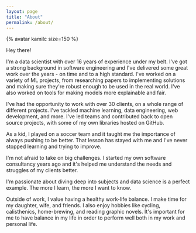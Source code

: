 ```yaml
---
layout: page
title: "About"
permalink: /about/
---
```


<div class="grid place-content-center mb-[30px]">
  <div class="rounded-full overflow-clip w-[150px]">
    {% avatar kamilc size=150 %}
  </div>
</div>

Hey there!


I'm a data scientist with over 16 years of experience under my belt. I've got a strong background in software engineering and I've delivered some great work over the years - on time and to a high standard. I've worked on a variety of ML projects, from researching papers to implementing solutions and making sure they're robust enough to be used in the real world. I've also worked on tools for making models more explainable and fair.


I've had the opportunity to work with over 30 clients, on a whole range of different projects. I've tackled machine learning, data engineering, web development, and more. I've led teams and contributed back to open source projects, with some of my own libraries hosted on GitHub.


As a kid, I played on a soccer team and it taught me the importance of always pushing to be better. That lesson has stayed with me and I've never stopped learning and trying to improve.


I'm not afraid to take on big challenges. I started my own software consultancy years ago and it's helped me understand the needs and struggles of my clients better.


I'm passionate about diving deep into subjects and data science is a perfect example. The more I learn, the more I want to know.


Outside of work, I value having a healthy work-life balance. I make time for my daughter, wife, and friends. I also enjoy hobbies like cycling, calisthenics, home-brewing, and reading graphic novels. It's important for me to have balance in my life in order to perform well both in my work and personal life.
